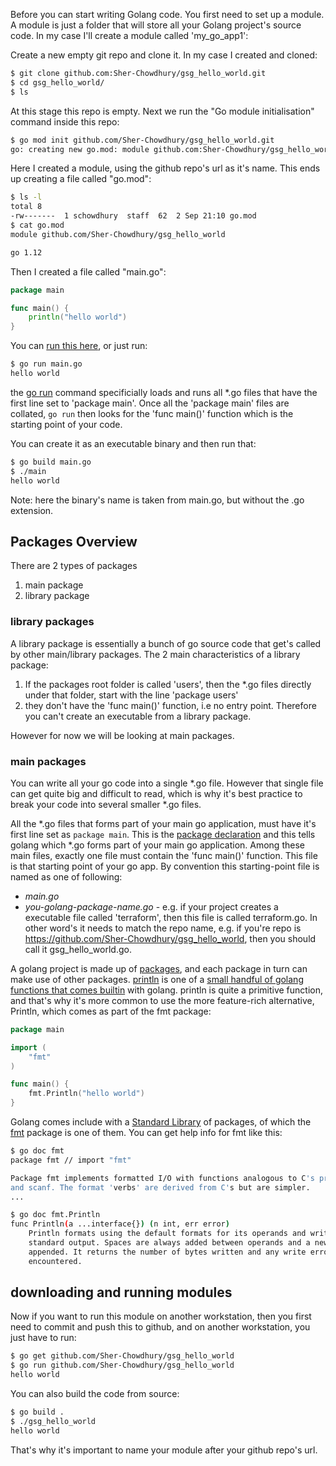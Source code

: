 Before you can start writing Golang code. You first need to set up a module. A module is just a folder that will store all your Golang project's source code. In my case I'll create a module called 'my_go_app1':


Create a new empty git repo and clone it. In my case I created and cloned:

```bash
$ git clone github.com:Sher-Chowdhury/gsg_hello_world.git
$ cd gsg_hello_world/
$ ls
```

At this stage this repo is empty. Next we run the "Go module initialisation" command inside this repo:


```bash
$ go mod init github.com/Sher-Chowdhury/gsg_hello_world.git
go: creating new go.mod: module github.com:Sher-Chowdhury/gsg_hello_world
```

Here I created a module, using the github repo's url as it's name. This ends up creating a file called "go.mod":

```bash
$ ls -l
total 8
-rw-------  1 schowdhury  staff  62  2 Sep 21:10 go.mod
$ cat go.mod 
module github.com/Sher-Chowdhury/gsg_hello_world

go 1.12
```

Then I created a file called "main.go":


```go
package main

func main() {
    println("hello world")
}
```

You can [run this here](https://play.golang.org/p/EGuGDgEM9Ex), or just run:

```bash
$ go run main.go
hello world
```

the [go run](https://golang.org/pkg/cmd/go/internal/run/) command specificially loads and runs all *.go files that have the first line set to 'package main'. Once all the 'package main' files are collated, `go run` then looks for the 'func main()' function which is the starting point of your code. 


You can create it as an executable binary and then run that:

```bash
$ go build main.go
$ ./main
hello world
```

Note: here the binary's name is taken from main.go, but without the .go extension. 


## Packages  Overview

There are 2 types of packages

1. main package
2. library package

### library packages
A library package is essentially a bunch of go source code that get's called by other main/library packages. The 2 main characteristics of a library package:

1. If the packages root folder is called 'users', then the *.go files directly under that folder, start with the line 'package users'
2. they don't have the 'func main()' function, i.e no entry point. Therefore you can't create an executable from a library package. 

However for now we will be looking at main packages.  

### main packages
You can write all your go code into a single *.go file. However that single file can get quite big and difficult to read, which is why it's best practice to break your code into several smaller *.go files.

All the *.go files that forms part of your main go application, must have it's first line set as `package main`. This is the [package declaration](https://golang.org/doc/code.html#PackageNames) and this tells golang which *.go forms part of your main go application. Among these main files, exactly one file must contain the 'func main()' function. This file is that starting point of your go app. By convention this starting-point file is named as one of following:

- *main.go*
- *you-golang-package-name.go* - e.g. if your project creates a executable file called 'terraform', then this file is called terraform.go. In other word's it needs to match the repo name, e.g. if you're repo is https://github.com/Sher-Chowdhury/gsg_hello_world, then you should call it gsg_hello_world.go. 



A golang project is made up of [packages](https://golang.org/ref/spec#Packages), and each package in turn can make use of other packages. [println](https://golang.org/pkg/builtin/#println) is one of a [small handful of golang functions that comes builtin](https://golang.org/pkg/builtin) with golang. println is quite a primitive function, and that's why it's more common to use the more feature-rich alternative, Println, which comes as part of the fmt package:


```go
package main

import (
	"fmt"
)

func main() {
	fmt.Println("hello world")
}
```

Golang comes include with a [Standard Library](https://golang.org/pkg/#stdlib) of packages, of which the [fmt](https://golang.org/pkg/fmt/) package is one of them. You can get help info for fmt like this:

```bash
$ go doc fmt
package fmt // import "fmt"

Package fmt implements formatted I/O with functions analogous to C's printf
and scanf. The format 'verbs' are derived from C's but are simpler.
...

$ go doc fmt.Println
func Println(a ...interface{}) (n int, err error)
    Println formats using the default formats for its operands and writes to
    standard output. Spaces are always added between operands and a newline is
    appended. It returns the number of bytes written and any write error
    encountered.

```



## downloading and running modules

Now if you want to run this module on another workstation, then you first need to commit and push this to github, and on another workstation, you just have to run:

```bash
$ go get github.com/Sher-Chowdhury/gsg_hello_world
$ go run github.com/Sher-Chowdhury/gsg_hello_world
hello world
```

You can also build the code from source:

```bash
$ go build .
$ ./gsg_hello_world
hello world
```


That's why it's important to name your module after your github repo's url. 





